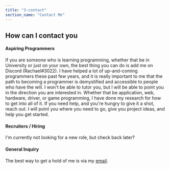 ```yaml
---
title: "3-contact"
section_name: "Contact Me"
---
```


## How can I contact you

#### Aspiring Programmers

If you are someone who is learning programming, whether that be in University or just on your own, the best thing you can do is add me on Discord (Rachael#3022). I have helped a lot of up-and-coming programmers these past few years, and it is really important to me that the path to becoming a programmer is demystified and accessible to people who have the will. I won't be able to tutor you, but I will be able to point you in the direction you are interested in. Whether that be application, web, hardware, driver, or game programming, I have done my research for how to get into all of it. If you need help, and you're hungry to give it a shot, reach out. I will point you where you need to go, give you project ideas, and help you get started.


#### Recruiters / Hiring

I'm currently not looking for a new role, but check back later?

#### General Inquiry

The best way to get a hold of me is via my [email](mailto:me@rachaeldawn.ca).
